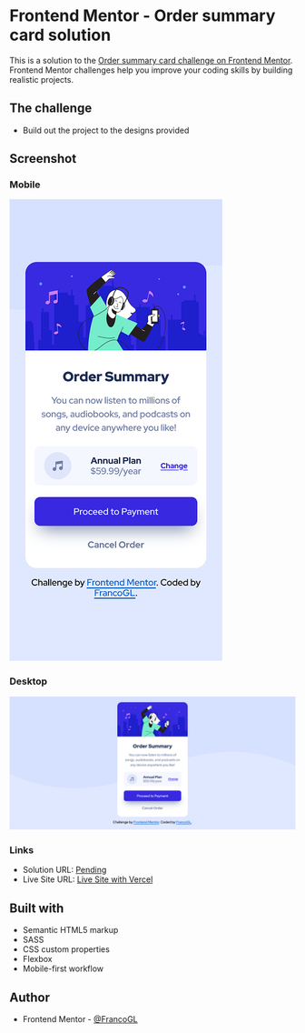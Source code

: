 # Frontend Mentor - Order summary card solution

This is a solution to the [Order summary card challenge on Frontend Mentor](https://www.frontendmentor.io/challenges/order-summary-component-QlPmajDUj). Frontend Mentor challenges help you improve your coding skills by building realistic projects. 

## The challenge

- Build out the project to the designs provided

## Screenshot
### Mobile
![screenshot](./assets/design/mobile-screeshot.png)

### Desktop
![screenshot-desktop](assets/design/desktop-screenshot.png)
### Links

- Solution URL: [Pending]()
- Live Site URL: [Live Site with Vercel](https://femc-order-summary-component-main-francogl.vercel.app/)

## Built with

- Semantic HTML5 markup
- SASS
- CSS custom properties
- Flexbox
- Mobile-first workflow

## Author

- Frontend Mentor - [@FrancoGL](https://www.frontendmentor.io/profile/FrancoGL)
